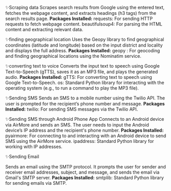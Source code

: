 ✨Scraping data
              Scrapes search results from Google using the entered text, fetches the webpage content, and extracts headings (h3 tags) from the search results page.
**Packages Installed:**
   requests: For sending HTTP requests to fetch webpage content.
   beautifulsoup4: For parsing the HTML content and extracting relevant data.
   
✨finding geographical location
                 Uses the Geopy library to find geographical coordinates (latitude and longitude) based on the input district and locality and displays the full address.
**Packages Installed:**
  geopy : For geocoding and finding geographical locations using the Nominatim service.

✨converting text to voice 
                 Converts the input text to speech using Google Text-to-Speech (gTTS), saves it as an MP3 file, and plays the generated audio.
**Packages Installed:**
  gTTS: For converting text to speech using Google Text-to-Speech.
   os: Standard Python library for interacting with the operating system (e.g., to run a command to play the MP3 file).

✨Sending SMS 
            Sends an SMS to a mobile number using the Twilio API. The user is prompted for the recipient’s phone number and message.
**Packages Installed:**
  twilio: For sending SMS messages via the Twilio API.

✨Sending SMS through Android Phone App
                  Connects to an Android device via AirMore and sends an SMS. The user needs to input the Android device’s IP address and the recipient's phone number.
**Packages Installed:**
  pyairmore: For connecting to and interacting with an Android device to send SMS using the AirMore service.
  ipaddress: Standard Python library for working with IP addresses.

✨Sending Email 

  Sends an email using the SMTP protocol. It prompts the user for sender and receiver email addresses, subject, and message, and sends the email via Gmail's SMTP server.
**Packages Installed:**
  smtplib: Standard Python library for sending emails via SMTP.

